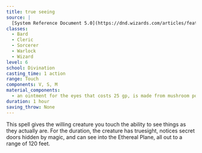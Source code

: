 ```yaml
---
title: true seeing
source: |
  [System Reference Document 5.0](https://dnd.wizards.com/articles/features/systems-reference-document-srd)
classes:
  - Bard
  - Cleric
  - Sorcerer
  - Warlock
  - Wizard
level: 6
school: Divination
casting_time: 1 action
range: Touch
components: V, S, M
material_components:
  - an ointment for the eyes that costs 25 gp, is made from mushroom powder, saffron, and fat, and is consumed by the spell
duration: 1 hour
saving_throw: None
---
```


This spell gives the willing creature you touch the ability to see things as they actually are. For the duration, the creature has truesight, notices secret doors hidden by magic, and can see into the Ethereal Plane, all out to a range of 120 feet.
